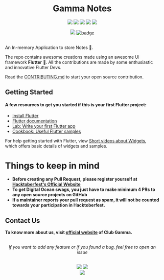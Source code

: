 <h1 align="center">Gamma Notes</h1>
<div align="center">  
<a href="https://github.com/clubgamma/gamma_notes/stargazers"><img src="https://img.shields.io/github/stars/clubgamma/RiddlesWorld?style=flat"/></a>
<a href="https://github.com/clubgamma/gamma_notes/network/members"><img src="https://img.shields.io/github/forks/clubgamma/RiddlesWorld?style=flat"/></a>
<a href="https://github.com/clubgamma/gamma_notes/pulls"><img src="https://img.shields.io/github/issues-pr/clubgamma/RiddlesWorld?style=flat?color=yellow"/></a>
<a href="https://github.com/clubgamma/gamma_notes/issues"><img src="https://img.shields.io/github/issues/clubgamma/RiddlesWorld?style=flat"/></a>
<a href="https://github.com/clubgamma/gamma_notes/graphs/contributors"><img src="https://img.shields.io/github/contributors/clubgamma/RiddlesWorld?color=orange"/></a>
<br>
  
[![](https://img.shields.io/badge/Club_Gamma-Code_of_conduct-%23FF0000.svg?&style=flat&logoColor=white&color=red)](https://clubgamma.github.io/code-of-conduct/)
[![badge](https://img.shields.io/endpoint?url=https://gist.githubusercontent.com/rudrabarad/5f367b75ae6ff53bb868f3d56567b1df/raw/discord.json)](https://discord.gg/kjnp6wU)
<br><br>
</div>


An In-memory Application to store Notes 🤩. 

The repo contains awesome creations made using an awesome UI framework **Flutter** 💙. All the contributions are made by some enthusiastic and innovative Flutter Devs.

Read the [CONTRIBUTING.md](https://github.com/clubgamma/gamma_notes/blob/main/CONTRIBUTING.md) to start your open source contribution.

## Getting Started

#### A few resources to get you started if this is your first Flutter project:

- [Install Flutter](https://flutter.dev/docs/get-started/install)
- [Flutter documentation](https://flutter.dev/docs)
- [Lab: Write your first Flutter app](https://flutter.dev/docs/get-started/codelab)
- [Cookbook: Useful Flutter samples](https://flutter.dev/docs/cookbook)

For help getting started with Flutter, view
[Short videos about Widgets](https://www.youtube.com/playlist?list=PLOU2XLYxmsIL0pH0zWe_ZOHgGhZ7UasUE), which offers basic details of widgets and samples.

# Things to keep in mind

  - **Before creating any Pull Request, please register yourself at [Hacktoberfest's Official Website](https://hacktoberfest.digitalocean.com/)**
  - **To get Digital Ocean swags, you just have to make minimum 4 PRs to any open source projects on GitHub**
  - **If a maintainer reports your pull request as spam, it will not be counted towards your participation in Hacktoberfest.**
  
## Contact Us

**To know more about us, visit [official website](https://clubgamma.github.io/) of Club Gamma.**

<br>
<div align="center">  
<i>If you want to add any feature or if you found a bug, feel free to open an issue</i><br><br>

![](https://img.shields.io/badge/Star-If_Liked-%23FF0000.svg?&style=flat&logoColor=white&color=white)
![](https://img.shields.io/badge/Fork-If_you_found_interesting-%23FF0000.svg?&style=flat&logoColor=white&color=white)<br>
<a href="https://github.com/clubgamma/gamma_notes/issues/new"><img src="https://img.shields.io/badge/Query-Ask_Us_Anything-blue"/></a><br>
<br>
</div>
